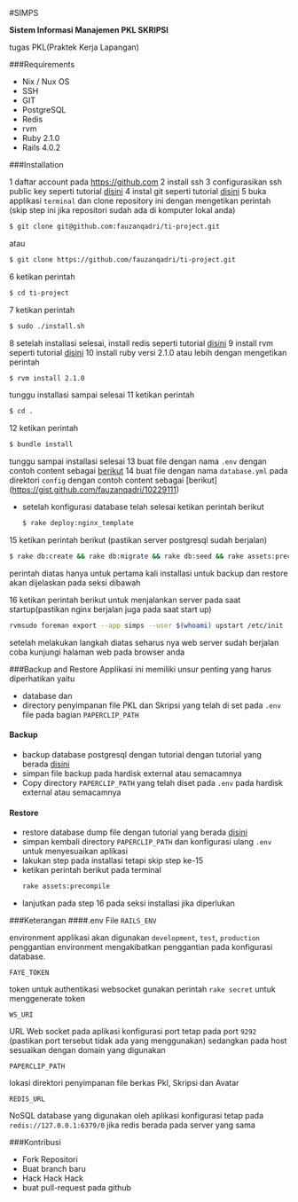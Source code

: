 #SIMPS

**Sistem Informasi Manajemen PKL SKRIPSI**

tugas PKL(Praktek Kerja Lapangan)

###Requirements

- Nix / Nux OS
- SSH
- GIT
- PostgreSQL
- Redis
- rvm
- Ruby 2.1.0
- Rails 4.0.2

###Installation

1 daftar account pada https://github.com
2 install ssh
3 configurasikan ssh public key seperti tutorial [disini](https://help.github.com/articles/generating-ssh-keys)
4 instal git seperti tutorial [disini](http://git-scm.com/book/en/Getting-Started-Installing-Git)
5 buka applikasi `terminal` dan clone repository ini dengan mengetikan perintah
  (skip step ini jika repositori sudah ada di komputer lokal anda)

  ```sh
  $ git clone git@github.com:fauzanqadri/ti-project.git
  ```
  atau

  ```sh
  $ git clone https://github.com/fauzanqadri/ti-project.git
  ```
6 ketikan perintah

  ```sh
  $ cd ti-project
  ```
7 ketikan perintah

  ```sh
  $ sudo ./install.sh
  ```
8 setelah installasi selesai, install redis seperti tutorial [disini](http://redis.io/topics/quickstart)
9 install rvm seperti tutorial [disini](https://rvm.io/)
10 install ruby versi 2.1.0 atau lebih dengan mengetikan perintah

  ```sh
  $ rvm install 2.1.0
  ```
  tunggu installasi sampai selesai
11 ketikan perintah

  ```sh
  $ cd .
  ```
12 ketikan perintah

  ```sh
  $ bundle install
  ```
  tunggu sampai installasi selesai
13 buat file dengan nama `.env` dengan contoh content sebagai [berikut](https://gist.github.com/fauzanqadri/010cab3d86d3d356caf9)
14 buat file dengan nama `database.yml` pada direktori `config` dengan contoh content sebagai [berikut] (https://gist.github.com/fauzanqadri/10229111)
* setelah konfigurasi database telah selesai ketikan perintah berikut

  ```sh
  $ rake deploy:nginx_template
  ```
15 ketikan perintah berikut (pastikan server postgresql sudah berjalan)

  ```sh
  $ rake db:create && rake db:migrate && rake db:seed && rake assets:precompile
  ```
  perintah diatas hanya untuk pertama kali installasi untuk backup dan restore akan dijelaskan pada seksi dibawah

16 ketikan perintah berikut untuk menjalankan server pada saat startup(pastikan nginx berjalan juga pada saat start up)

  ```sh
  rvmsudo foreman export --app simps --user $(whoami) upstart /etc/init
  ```
  setelah melakukan langkah diatas seharus nya web server sudah berjalan coba kunjungi halaman web pada browser anda

###Backup and Restore
Applikasi ini memiliki unsur penting yang harus diperhatikan yaitu
- database dan
- directory penyimpanan file PKL dan Skripsi yang telah di set pada
  `.env` file pada bagian `PAPERCLIP_PATH`

#### Backup
- backup database postgresql dengan tutorial dengan tutorial yang berada [disini](http://www.postgresql.org/docs/9.1/static/backup-dump.html)
- simpan file backup pada hardisk external atau semacamnya
- Copy directory `PAPERCLIP_PATH` yang telah diset pada `.env` pada hardisk external atau
  semacamnya


#### Restore
- restore database dump file dengan tutorial yang berada [disini](http://www.postgresql.org/docs/9.1/static/backup-dump.html)
- simpan kembali directory `PAPERCLIP_PATH` dan konfigurasi ulang `.env` untuk menyesuaikan aplikasi
- lakukan step pada installasi tetapi skip step ke-15
- ketikan perintah berikut pada terminal
  ```sh
  rake assets:precompile
  ```
- lanjutkan pada step 16 pada seksi installasi jika diperlukan


###Keterangan
####.env File
`RAILS_ENV`

environment applikasi akan digunakan `development`, `test`, `production`
penggantian environment mengakibatkan penggantian pada konfigurasi
database.

`FAYE_TOKEN`

token untuk authentikasi websocket gunakan perintah `rake secret` untuk
menggenerate token

`WS_URI`

URL Web socket pada aplikasi konfigurasi port tetap pada port `9292`
(pastikan port tersebut tidak ada yang menggunakan) sedangkan pada host
sesuaikan dengan domain yang digunakan

`PAPERCLIP_PATH`

lokasi direktori penyimpanan file berkas Pkl, Skripsi dan Avatar

`REDIS_URL`

NoSQL database yang digunakan oleh aplikasi konfigurasi tetap pada
`redis://127.0.0.1:6379/0` jika redis berada pada server yang sama



###Kontribusi
* Fork Repositori
* Buat branch baru
* Hack Hack Hack
* buat pull-request pada github
